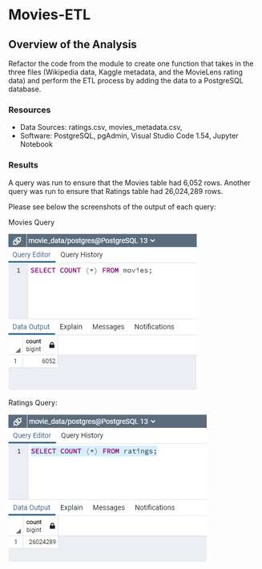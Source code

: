 # Movies-ETL
## Overview of the Analysis
Refactor the code from the module to create one function that takes in the three files (Wikipedia data, Kaggle metadata, and the MovieLens rating data) and perform the ETL process by adding the data to a PostgreSQL database.
### Resources
- Data Sources: ratings.csv, movies_metadata.csv, 
- Software: PostgreSQL, pgAdmin, Visual Studio Code 1.54, Jupyter Notebook

### Results
A query was run to ensure that the Movies table had 6,052 rows. Another query was run to ensure that Ratings table had 26,024,289 rows.

Please see below the screenshots of the output of each query:

Movies Query

![movies_query.png](https://github.com/DanielGandia/Movies-ETL/blob/main/Resources/movies_query.png)

Ratings Query:

![ratings_query.png](https://github.com/DanielGandia/Movies-ETL/blob/main/Resources/ratings_query.png)